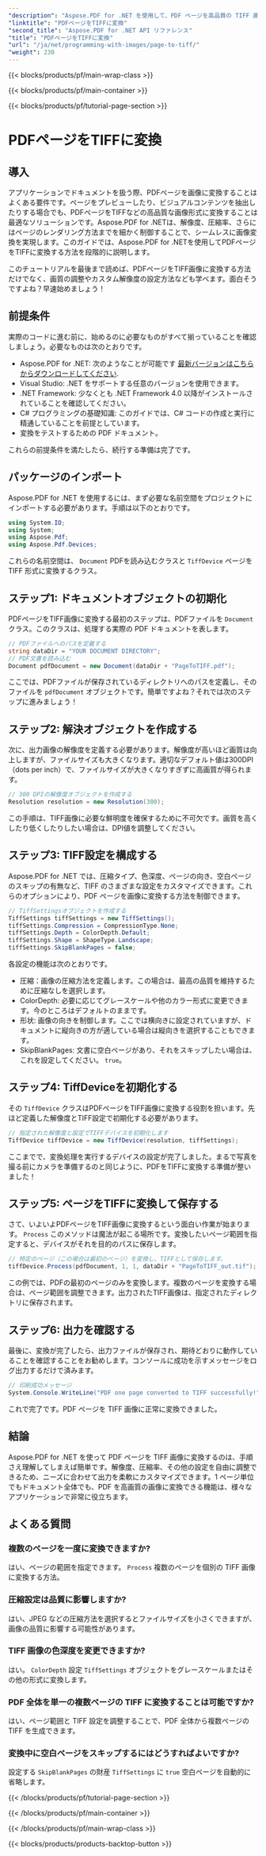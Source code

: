 ```yaml
---
"description": "Aspose.PDF for .NET を使用して、PDF ページを高品質の TIFF 画像に変換する方法を学びましょう。このステップバイステップガイドでは、解像度、圧縮方法などについて詳しく説明します。"
"linktitle": "PDFページをTIFFに変換"
"second_title": "Aspose.PDF for .NET API リファレンス"
"title": "PDFページをTIFFに変換"
"url": "/ja/net/programming-with-images/page-to-tiff/"
"weight": 230
---
```


{{< blocks/products/pf/main-wrap-class >}}

{{< blocks/products/pf/main-container >}}

{{< blocks/products/pf/tutorial-page-section >}}

# PDFページをTIFFに変換

## 導入

アプリケーションでドキュメントを扱う際、PDFページを画像に変換することはよくある要件です。ページをプレビューしたり、ビジュアルコンテンツを抽出したりする場合でも、PDFページをTIFFなどの高品質な画像形式に変換することは最適なソリューションです。Aspose.PDF for .NETは、解像度、圧縮率、さらにはページのレンダリング方法までを細かく制御することで、シームレスに画像変換を実現します。このガイドでは、Aspose.PDF for .NETを使用してPDFページをTIFFに変換する方法を段階的に説明します。

このチュートリアルを最後まで読めば、PDFページをTIFF画像に変換する方法だけでなく、画質の調整やカスタム解像度の設定方法なども学べます。面白そうですよね？早速始めましょう！

## 前提条件

実際のコードに進む前に、始めるのに必要なものがすべて揃っていることを確認しましょう。必要なものは次のとおりです。

- Aspose.PDF for .NET: 次のようなことが可能です [最新バージョンはこちらからダウンロードしてください](https://releases。aspose.com/pdf/net/).
- Visual Studio: .NET をサポートする任意のバージョンを使用できます。
- .NET Framework: 少なくとも .NET Framework 4.0 以降がインストールされていることを確認してください。
- C# プログラミングの基礎知識: このガイドでは、C# コードの作成と実行に精通していることを前提としています。
- 変換をテストするための PDF ドキュメント。

これらの前提条件を満たしたら、続行する準備は完了です。

## パッケージのインポート

Aspose.PDF for .NET を使用するには、まず必要な名前空間をプロジェクトにインポートする必要があります。手順は以下のとおりです。

```csharp
using System.IO;
using System;
using Aspose.Pdf;
using Aspose.Pdf.Devices;
```

これらの名前空間は、 `Document` PDFを読み込むクラスと `TiffDevice` ページを TIFF 形式に変換するクラス。

## ステップ1: ドキュメントオブジェクトの初期化

PDFページをTIFF画像に変換する最初のステップは、PDFファイルを `Document` クラス。このクラスは、処理する実際の PDF ドキュメントを表します。

```csharp
// PDFファイルへのパスを定義する
string dataDir = "YOUR DOCUMENT DIRECTORY";
// PDF文書を読み込む
Document pdfDocument = new Document(dataDir + "PageToTIFF.pdf");
```

ここでは、PDFファイルが保存されているディレクトリへのパスを定義し、そのファイルを `pdfDocument` オブジェクトです。簡単ですよね？それでは次のステップに進みましょう！

## ステップ2: 解決オブジェクトを作成する

次に、出力画像の解像度を定義する必要があります。解像度が高いほど画質は向上しますが、ファイルサイズも大きくなります。適切なデフォルト値は300DPI（dots per inch）で、ファイルサイズが大きくなりすぎずに高画質が得られます。

```csharp
// 300 DPIの解像度オブジェクトを作成する
Resolution resolution = new Resolution(300);
```

この手順は、TIFF画像に必要な鮮明度を確保するために不可欠です。画質を高くしたり低くしたりしたい場合は、DPI値を調整してください。

## ステップ3: TIFF設定を構成する

Aspose.PDF for .NET では、圧縮タイプ、色深度、ページの向き、空白ページのスキップの有無など、TIFF のさまざまな設定をカスタマイズできます。これらのオプションにより、PDF ページを画像に変換する方法を制御できます。

```csharp
// TiffSettingsオブジェクトを作成する
TiffSettings tiffSettings = new TiffSettings();
tiffSettings.Compression = CompressionType.None;
tiffSettings.Depth = ColorDepth.Default;
tiffSettings.Shape = ShapeType.Landscape;
tiffSettings.SkipBlankPages = false;
```

各設定の機能は次のとおりです。
- 圧縮：画像の圧縮方法を定義します。この場合は、最高の品質を維持するために圧縮なしを選択します。
- ColorDepth: 必要に応じてグレースケールや他のカラー形式に変更できます。今のところはデフォルトのままです。
- 形状: 画像の向きを制御します。ここでは横向きに設定されていますが、ドキュメントに縦向きの方が適している場合は縦向きを選択することもできます。
- SkipBlankPages: 文書に空白ページがあり、それをスキップしたい場合は、これを設定してください。 `true`。

## ステップ4: TiffDeviceを初期化する

その `TiffDevice` クラスはPDFページをTIFF画像に変換する役割を担います。先ほど定義した解像度とTIFF設定で初期化する必要があります。

```csharp
// 指定された解像度と設定でTIFFデバイスを初期化します
TiffDevice tiffDevice = new TiffDevice(resolution, tiffSettings);
```

ここまでで、変換処理を実行するデバイスの設定が完了しました。まるで写真を撮る前にカメラを準備するのと同じように、PDFをTIFFに変換する準備が整いました！

## ステップ5: ページをTIFFに変換して保存する

さて、いよいよPDFページをTIFF画像に変換するという面白い作業が始まります。 `Process` このメソッドは魔法が起こる場所です。変換したいページ範囲を指定すると、デバイスがそれを目的のパスに保存します。

```csharp
// 特定のページ（この場合は最初のページ）を変換し、TIFFとして保存します。
tiffDevice.Process(pdfDocument, 1, 1, dataDir + "PageToTIFF_out.tif");
```

この例では、PDFの最初のページのみを変換します。複数のページを変換する場合は、ページ範囲を調整できます。出力されたTIFF画像は、指定されたディレクトリに保存されます。

## ステップ6: 出力を確認する

最後に、変換が完了したら、出力ファイルが保存され、期待どおりに動作していることを確認することをお勧めします。コンソールに成功を示すメッセージをログ出力するだけで済みます。

```csharp
// 印刷成功メッセージ
System.Console.WriteLine("PDF one page converted to TIFF successfully!");
```

これで完了です。PDF ページを TIFF 画像に正常に変換できました。

## 結論

Aspose.PDF for .NET を使って PDF ページを TIFF 画像に変換するのは、手順さえ理解してしまえば簡単です。解像度、圧縮率、その他の設定を自由に調整できるため、ニーズに合わせて出力を柔軟にカスタマイズできます。1 ページ単位でもドキュメント全体でも、PDF を高画質の画像に変換できる機能は、様々なアプリケーションで非常に役立ちます。

## よくある質問

### 複数のページを一度に変換できますか?
はい、ページの範囲を指定できます。 `Process` 複数のページを個別の TIFF 画像に変換する方法。

### 圧縮設定は品質に影響しますか?
はい、JPEG などの圧縮方法を選択するとファイルサイズを小さくできますが、画像の品質に影響する可能性があります。

### TIFF 画像の色深度を変更できますか?
はい。 `ColorDepth` 設定 `TiffSettings` オブジェクトをグレースケールまたはその他の形式に変換します。

### PDF 全体を単一の複数ページの TIFF に変換することは可能ですか?
はい、ページ範囲と TIFF 設定を調整することで、PDF 全体から複数ページの TIFF を生成できます。

### 変換中に空白ページをスキップするにはどうすればよいですか?
設定する `SkipBlankPages` の財産 `TiffSettings` に `true` 空白ページを自動的に省略します。

{{< /blocks/products/pf/tutorial-page-section >}}

{{< /blocks/products/pf/main-container >}}

{{< /blocks/products/pf/main-wrap-class >}}

{{< blocks/products/products-backtop-button >}}